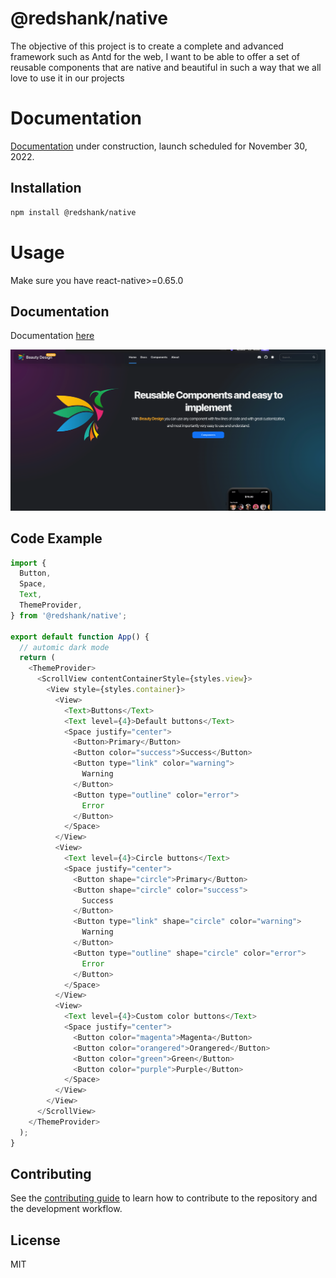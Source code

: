 # @redshank/native

The objective of this project is to create a complete and advanced framework such as Antd for the web, I want to be able to offer a set of reusable components that are native and beautiful in such a way that we all love to use it in our projects

# Documentation

[Documentation](https://www.redshank.app) under construction, launch scheduled for November 30, 2022.

## Installation

```sh
npm install @redshank/native
```

# Usage

Make sure you have react-native>=0.65.0

## Documentation

Documentation [here](https://redshank.app)

![img.png](img.png)

## Code Example


```js
import {
  Button,
  Space,
  Text,
  ThemeProvider,
} from '@redshank/native';

export default function App() {
  // automic dark mode
  return (
    <ThemeProvider>
      <ScrollView contentContainerStyle={styles.view}>
        <View style={styles.container}>
          <View>
            <Text>Buttons</Text>
            <Text level={4}>Default buttons</Text>
            <Space justify="center">
              <Button>Primary</Button>
              <Button color="success">Success</Button>
              <Button type="link" color="warning">
                Warning
              </Button>
              <Button type="outline" color="error">
                Error
              </Button>
            </Space>
          </View>
          <View>
            <Text level={4}>Circle buttons</Text>
            <Space justify="center">
              <Button shape="circle">Primary</Button>
              <Button shape="circle" color="success">
                Success
              </Button>
              <Button type="link" shape="circle" color="warning">
                Warning
              </Button>
              <Button type="outline" shape="circle" color="error">
                Error
              </Button>
            </Space>
          </View>
          <View>
            <Text level={4}>Custom color buttons</Text>
            <Space justify="center">
              <Button color="magenta">Magenta</Button>
              <Button color="orangered">Orangered</Button>
              <Button color="green">Green</Button>
              <Button color="purple">Purple</Button>
            </Space>
          </View>
        </View>
      </ScrollView>
    </ThemeProvider>
  );
}
```

## Contributing

See the [contributing guide](CONTRIBUTING.md) to learn how to contribute to the repository and the development workflow.

## License

MIT
